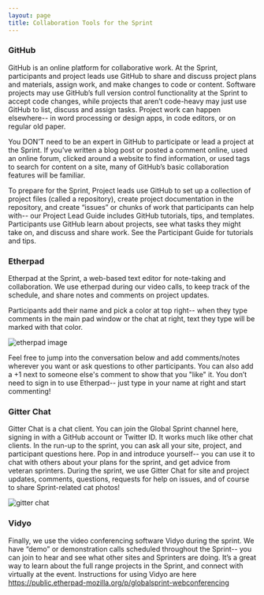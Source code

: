 ```yaml
---
layout: page
title: Collaboration Tools for the Sprint
---
```

### GitHub
GitHub is an online platform for collaborative work. At the Sprint, participants and project leads use GitHub to share and discuss project plans and materials, assign work, and make changes to code or content. Software projects may use GitHub’s full version control functionality at the Sprint to accept code changes, while projects that aren’t code-heavy may just use GitHub to list, discuss and assign tasks. Project work can happen elsewhere-- in word processing or design apps, in code editors, or on regular old paper.  

You DON’T need to be an expert in GitHub to participate or lead a project at the Sprint. If you’ve written a blog post or posted a comment online, used an online forum, clicked around a website to find information, or used tags to search for content on a site, many of GitHub’s basic collaboration features will be familiar. 

To prepare for the Sprint, Project leads use GitHub to set up a collection of project files (called a repository), create project documentation in the repository, and create “issues” or chunks of work that participants can help with-- our Project Lead Guide includes GitHub tutorials, tips, and templates. Participants use GitHub learn about projects, see what tasks they might take on, and discuss and share work. See the Participant Guide for tutorials and tips. 

### Etherpad
Etherpad at the Sprint, a web-based text editor for note-taking and collaboration. We use etherpad during our video calls, to keep track of the schedule, and share notes and comments on project updates. 

Participants add their name and pick a color at top right-- when they type comments in the main pad window or the chat at right, text they type will be marked with that color.  
 
![etherpad image](global-sprint/img/etherpad.png) 
 
Feel free to jump into the conversation below and add comments/notes wherever you want or ask questions to other participants. You can also add a +1 next to someone else's comment to show that you "like" it. You don’t need to sign in to use Etherpad-- just type in your name at right and start commenting! 

### Gitter Chat
Gitter Chat is a chat client.  You can join the Global Sprint channel here, signing in with a  GitHub account or Twitter ID.  It works much like other chat clients. In the run-up to the sprint, you can ask all your site, project, and participant questions here.  Pop in and introduce yourself-- you can use it to chat with others about your plans for the sprint, and get advice from veteran sprinters. During the sprint, we use Gitter Chat for site and project updates, comments, questions, requests for help on issues, and of course to share Sprint-related cat photos! 

![gitter chat](global-sprint/img/gitter.png) 

### Vidyo
Finally, we use the video conferencing software Vidyo during the sprint. We have “demo” or demonstration calls scheduled throughout the Sprint-- you can join to hear and see what other sites and Sprinters are doing. It’s a great way to learn about the full range projects in the Sprint, and connect with virtually at the event. Instructions for using Vidyo are here https://public.etherpad-mozilla.org/p/globalsprint-webconferencing
